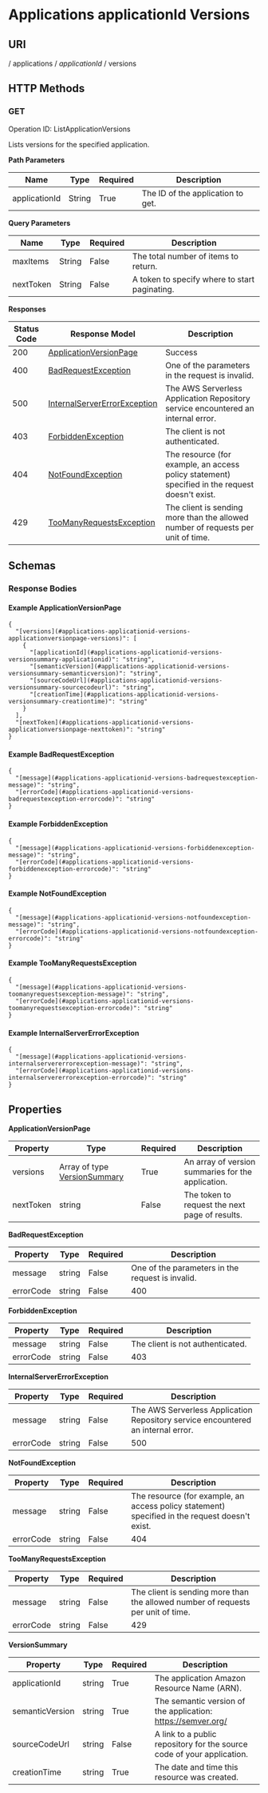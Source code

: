 # Applications applicationId Versions<a name="applications-applicationid-versions"></a>

## URI<a name="applications-applicationid-versions-url"></a>

  / applications / *applicationId* / versions 

## HTTP Methods<a name="applications-applicationid-versions-http-methods"></a>

### GET<a name="applications-applicationid-versionsget"></a>

Operation ID: ListApplicationVersions 

Lists versions for the specified application\.


**Path Parameters**  

| Name | Type | Required | Description | 
| --- |--- |--- |--- |
|  applicationId  | String | True |  The ID of the application to get\.  | 


**Query Parameters**  

| Name | Type | Required | Description | 
| --- |--- |--- |--- |
|  maxItems  | String | False |  The total number of items to return\.  | 
|  nextToken  | String | False |  A token to specify where to start paginating\.  | 


**Responses**  

| Status Code | Response Model | Description | 
| --- |--- |--- |
|  200  |   [ApplicationVersionPage](#applications-applicationid-versions-response-body-applicationversionpage-example)   |  Success  | 
|  400  |   [BadRequestException](#applications-applicationid-versions-response-body-badrequestexception-example)   |  One of the parameters in the request is invalid\.  | 
|  500  |   [InternalServerErrorException](#applications-applicationid-versions-response-body-internalservererrorexception-example)   |  The AWS Serverless Application Repository service encountered an internal error\.  | 
|  403  |   [ForbiddenException](#applications-applicationid-versions-response-body-forbiddenexception-example)   |  The client is not authenticated\.  | 
|  404  |   [NotFoundException](#applications-applicationid-versions-response-body-notfoundexception-example)   |  The resource \(for example, an access policy statement\) specified in the request doesn't exist\.  | 
|  429  |   [TooManyRequestsException](#applications-applicationid-versions-response-body-toomanyrequestsexception-example)   |  The client is sending more than the allowed number of requests per unit of time\.  | 

## Schemas<a name="applications-applicationid-versions-schemas"></a>

### Response Bodies<a name="applications-applicationid-versions-response-examples"></a>

#### Example ApplicationVersionPage<a name="applications-applicationid-versions-response-body-applicationversionpage-example"></a>

```
{
  "[versions](#applications-applicationid-versions-applicationversionpage-versions)": [
    {
      "[applicationId](#applications-applicationid-versions-versionsummary-applicationid)": "string",
      "[semanticVersion](#applications-applicationid-versions-versionsummary-semanticversion)": "string",
      "[sourceCodeUrl](#applications-applicationid-versions-versionsummary-sourcecodeurl)": "string",
      "[creationTime](#applications-applicationid-versions-versionsummary-creationtime)": "string"
    }
  ],
  "[nextToken](#applications-applicationid-versions-applicationversionpage-nexttoken)": "string"
}
```

#### Example BadRequestException<a name="applications-applicationid-versions-response-body-badrequestexception-example"></a>

```
{
  "[message](#applications-applicationid-versions-badrequestexception-message)": "string",
  "[errorCode](#applications-applicationid-versions-badrequestexception-errorcode)": "string"
}
```

#### Example ForbiddenException<a name="applications-applicationid-versions-response-body-forbiddenexception-example"></a>

```
{
  "[message](#applications-applicationid-versions-forbiddenexception-message)": "string",
  "[errorCode](#applications-applicationid-versions-forbiddenexception-errorcode)": "string"
}
```

#### Example NotFoundException<a name="applications-applicationid-versions-response-body-notfoundexception-example"></a>

```
{
  "[message](#applications-applicationid-versions-notfoundexception-message)": "string",
  "[errorCode](#applications-applicationid-versions-notfoundexception-errorcode)": "string"
}
```

#### Example TooManyRequestsException<a name="applications-applicationid-versions-response-body-toomanyrequestsexception-example"></a>

```
{
  "[message](#applications-applicationid-versions-toomanyrequestsexception-message)": "string",
  "[errorCode](#applications-applicationid-versions-toomanyrequestsexception-errorcode)": "string"
}
```

#### Example InternalServerErrorException<a name="applications-applicationid-versions-response-body-internalservererrorexception-example"></a>

```
{
  "[message](#applications-applicationid-versions-internalservererrorexception-message)": "string",
  "[errorCode](#applications-applicationid-versions-internalservererrorexception-errorcode)": "string"
}
```

## Properties<a name="applications-applicationid-versions-properties"></a>


**ApplicationVersionPage**  

| Property | Type | Required | Description | 
| --- |--- |--- |--- |
|   versions  |  Array of type  [VersionSummary](#applications-applicationid-versions-versionsummary)    | True |  An array of version summaries for the application\.  | 
|   nextToken  |  string  | False |  The token to request the next page of results\.  | 


**BadRequestException**  

| Property | Type | Required | Description | 
| --- |--- |--- |--- |
|   message  |  string  | False |  One of the parameters in the request is invalid\.  | 
|   errorCode  |  string  | False |  400  | 


**ForbiddenException**  

| Property | Type | Required | Description | 
| --- |--- |--- |--- |
|   message  |  string  | False |  The client is not authenticated\.  | 
|   errorCode  |  string  | False |  403  | 


**InternalServerErrorException**  

| Property | Type | Required | Description | 
| --- |--- |--- |--- |
|   message  |  string  | False |  The AWS Serverless Application Repository service encountered an internal error\.  | 
|   errorCode  |  string  | False |  500  | 


**NotFoundException**  

| Property | Type | Required | Description | 
| --- |--- |--- |--- |
|   message  |  string  | False |  The resource \(for example, an access policy statement\) specified in the request doesn't exist\.  | 
|   errorCode  |  string  | False |  404  | 


**TooManyRequestsException**  

| Property | Type | Required | Description | 
| --- |--- |--- |--- |
|   message  |  string  | False |  The client is sending more than the allowed number of requests per unit of time\.  | 
|   errorCode  |  string  | False |  429  | 


**VersionSummary**  

| Property | Type | Required | Description | 
| --- |--- |--- |--- |
|   applicationId  |  string  | True |  The application Amazon Resource Name \(ARN\)\.  | 
|   semanticVersion  |  string  | True |  The semantic version of the application:  [https://semver\.org/](https://semver.org/)   | 
|   sourceCodeUrl  |  string  | False |  A link to a public repository for the source code of your application\.  | 
|   creationTime  |  string  | True |  The date and time this resource was created\.  | 